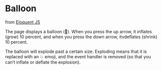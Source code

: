 # Balloon

from [Eloquent JS](https://eloquentjavascript.net/15_event.html)

The page displays a balloon (🎈). When you press the up arrow, it inflates (grow) 10 percent, and when you press the down arrow, itvdeflates (shrink) 10 percent.

The balloon will explode past a certain size. Exploding means that it is replaced with an 💥 emoji, and the event handler is removed (so that you can’t inflate or deflate the explosion).